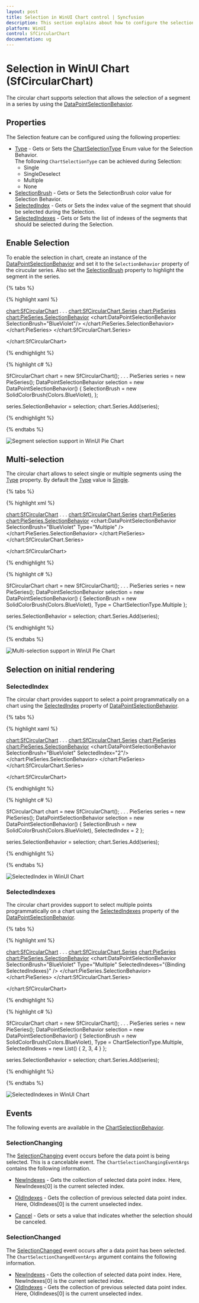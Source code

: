 ```yaml
---
layout: post
title: Selection in WinUI Chart control | Syncfusion
description: This section explains about how to configure the selection support and its features applying in WinUI Chart (SfCircularChart).
platform: WinUI
control: SfCircularChart
documentation: ug
---
```


# Selection in WinUI Chart (SfCircularChart)

The circular chart supports selection that allows the selection of a segment in a series by using the [DataPointSelectionBehavior](https://help.syncfusion.com/cr/winui/Syncfusion.UI.Xaml.Charts.DataPointSelectionBehavior.html). 

## Properties

The Selection feature can be configured using the following properties:

* [Type](https://help.syncfusion.com/cr/winui/Syncfusion.UI.Xaml.Charts.ChartSelectionBehavior.html#Syncfusion_UI_Xaml_Charts_ChartSelectionBehavior_Type) - Gets or Sets the [ChartSelectionType]() Enum value for the Selection Behavior.     
The following `ChartSelectionType` can be achieved during Selection:
    * Single
    * SingleDeselect
    * Multiple
    * None
* [SelectionBrush](https://help.syncfusion.com/cr/winui/Syncfusion.UI.Xaml.Charts.ChartSelectionBehavior.html#Syncfusion_UI_Xaml_Charts_ChartSelectionBehavior_SelectionBrush) - Gets or Sets  the SelectionBrush color value for Selection Behavior.
* [SelectedIndex](https://help.syncfusion.com/cr/winui/Syncfusion.UI.Xaml.Charts.ChartSelectionBehavior.html#Syncfusion_UI_Xaml_Charts_ChartSelectionBehavior_SelectedIndex) - Gets or Sets  the index value of the segment that should be selected during the Selection.
* [SelectedIndexes](https://help.syncfusion.com/cr/winui/Syncfusion.UI.Xaml.Charts.ChartSelectionBehavior.html#Syncfusion_UI_Xaml_Charts_ChartSelectionBehavior_SelectedIndexes) - Gets or Sets  the list of indexes of the segments that should be selected during the Selection.

## Enable Selection

To enable the selection in chart, create an instance of the [DataPointSelectionBehavior](https://help.syncfusion.com/cr/winui/Syncfusion.UI.Xaml.Charts.DataPointSelectionBehavior.html) and set it to the `SelectionBehavior` property of the cirucular series. Also set the [SelectionBrush](https://help.syncfusion.com/cr/winui/Syncfusion.UI.Xaml.Charts.ChartSelectionBehavior.html#Syncfusion_UI_Xaml_Charts_ChartSelectionBehavior_SelectionBrush) property to highlight the segment in the series.

{% tabs %}

{% highlight xaml %}

<chart:SfCircularChart>
. . .
    <chart:SfCircularChart.Series>
        <chart:PieSeries>
            <chart:PieSeries.SelectionBehavior>
                <chart:DataPointSelectionBehavior SelectionBrush="BlueViolet"/>
            </chart:PieSeries.SelectionBehavior>
        </chart:PieSeries>
    </chart:SfCircularChart.Series>
    
</chart:SfCircularChart>

{% endhighlight %}

{% highlight c# %}

SfCircularChart chart = new SfCircularChart();
. . .
PieSeries series = new PieSeries();
DataPointSelectionBehavior selection = new DataPointSelectionBehavior()
{
    SelectionBrush = new SolidColorBrush(Colors.BlueViolet),
};

series.SelectionBehavior = selection;
chart.Series.Add(series);

{% endhighlight %}

{% endtabs %}

![Segment selection support in WinUI Pie Chart](Selection_Images/WinUI_pie_chart_selection.png)

## Multi-selection

The circular chart allows to select single or multiple segments using the [Type](https://help.syncfusion.com/cr/winui/Syncfusion.UI.Xaml.Charts.ChartSelectionBehavior.html#Syncfusion_UI_Xaml_Charts_ChartSelectionBehavior_Type) property. By default the [Type](https://help.syncfusion.com/cr/winui/Syncfusion.UI.Xaml.Charts.ChartSelectionBehavior.html#Syncfusion_UI_Xaml_Charts_ChartSelectionBehavior_Type) value is [Single]().

{% tabs %}

{% highlight xml %}

<chart:SfCircularChart>
. . .
    <chart:SfCircularChart.Series>
        <chart:PieSeries>
            <chart:PieSeries.SelectionBehavior>
                <chart:DataPointSelectionBehavior SelectionBrush="BlueViolet" Type="Multiple" />
            </chart:PieSeries.SelectionBehavior>
        </chart:PieSeries>
    </chart:SfCircularChart.Series>

</chart:SfCircularChart>

{% endhighlight %}

{% highlight c# %}

SfCircularChart chart = new SfCircularChart();
. . .
PieSeries series = new PieSeries();
DataPointSelectionBehavior selection = new DataPointSelectionBehavior()
{
    SelectionBrush = new SolidColorBrush(Colors.BlueViolet),
    Type = ChartSelectionType.Multiple
};

series.SelectionBehavior = selection;
chart.Series.Add(series);

{% endhighlight %}

{% endtabs %}

![Multi-selection support in WinUI Pie Chart](Selection_Images/WinUI_pie_chart_multiple_selection.png)

## Selection on initial rendering

### SelectedIndex

The circular chart provides support to select a point programmatically on a chart using the [SelectedIndex](https://help.syncfusion.com/cr/winui/Syncfusion.UI.Xaml.Charts.ChartSelectionBehavior.html#Syncfusion_UI_Xaml_Charts_ChartSelectionBehavior_SelectedIndex) property of [DataPointSelectionBehavior](https://help.syncfusion.com/cr/winui/Syncfusion.UI.Xaml.Charts.DataPointSelectionBehavior.html).

{% tabs %}

{% highlight xaml %}

<chart:SfCircularChart>
. . .
    <chart:SfCircularChart.Series>
        <chart:PieSeries>
            <chart:PieSeries.SelectionBehavior>
                <chart:DataPointSelectionBehavior SelectionBrush="BlueViolet" 
                SelectedIndex="2"/>
            </chart:PieSeries.SelectionBehavior>
        </chart:PieSeries>
    </chart:SfCircularChart.Series>
    
</chart:SfCircularChart>

{% endhighlight %}

{% highlight c# %}

SfCircularChart chart = new SfCircularChart();
. . .
PieSeries series = new PieSeries();
DataPointSelectionBehavior selection = new DataPointSelectionBehavior()
{
    SelectionBrush = new SolidColorBrush(Colors.BlueViolet),
    SelectedIndex = 2
};

series.SelectionBehavior = selection;
chart.Series.Add(series);

{% endhighlight %}

{% endtabs %}

![SelectedIndex in WinUI Chart](Selection_images/WinUI_chart_selected_index.png)

### SelectedIndexes

The circular chart provides support to select multiple points programmatically on a chart using the [SelectedIndexes](https://help.syncfusion.com/cr/winui/Syncfusion.UI.Xaml.Charts.ChartSelectionBehavior.html#Syncfusion_UI_Xaml_Charts_ChartSelectionBehavior_SelectedIndexes) property of the [DataPointSelectionBehavior](https://help.syncfusion.com/cr/winui/Syncfusion.UI.Xaml.Charts.DataPointSelectionBehavior.html).

{% tabs %}

{% highlight xml %}

<chart:SfCircularChart>
. . .
    <chart:SfCircularChart.Series>
        <chart:PieSeries>
            <chart:PieSeries.SelectionBehavior>
                <chart:DataPointSelectionBehavior SelectionBrush="BlueViolet" Type="Multiple" 
                SelectedIndexes="{Binding SelectedIndexes}" />
            </chart:PieSeries.SelectionBehavior>
        </chart:PieSeries>
    </chart:SfCircularChart.Series>

</chart:SfCircularChart>

{% endhighlight %}

{% highlight c# %}

SfCircularChart chart = new SfCircularChart();
. . .
PieSeries series = new PieSeries();
DataPointSelectionBehavior selection = new DataPointSelectionBehavior()
{
    SelectionBrush = new SolidColorBrush(Colors.BlueViolet),
    Type = ChartSelectionType.Multiple,
    SelectedIndexes = new List<int>() { 2, 3, 4 }
};

series.SelectionBehavior = selection;
chart.Series.Add(series);

{% endhighlight %}

{% endtabs %}

![SelectedIndexes in WinUI Chart](Selection_images/WinUI_chart_selected_indexes.png)

## Events

The following events are available in the [ChartSelectionBehavior](https://help.syncfusion.com/cr/winui/Syncfusion.UI.Xaml.Charts.ChartSelectionBehavior.html).

### SelectionChanging

The [SelectionChanging](https://help.syncfusion.com/cr/winui/Syncfusion.UI.Xaml.Charts.ChartBase.html#Syncfusion_UI_Xaml_Charts_ChartBase_SelectionChanging) event occurs before the data point is being selected. This is a cancelable event. The `ChartSelectionChangingEventArgs` contains the following information.

* [NewIndexes]() - Gets the collection of selected data point index. Here, NewIndexes[0] is the current selected index.
* [OldIndexes]() - Gets the collection of previous selected data point index. Here, OldIndexes[0] is the current unselected index.

* [Cancel](https://docs.microsoft.com/en-us/dotnet/api/system.componentmodel.canceleventargs.cancel?view=net-6.0) - Gets or sets a value that indicates whether the selection should be canceled.

### SelectionChanged

The [SelectionChanged](https://help.syncfusion.com/cr/winui/Syncfusion.UI.Xaml.Charts.ChartBase.html#Syncfusion_UI_Xaml_Charts_ChartBase_SelectionChanged) event occurs after a data point has been selected. The `ChartSelectionChangedEventArgs` argument contains the following information.

* [NewIndexes]() - Gets the collection of selected data point index. Here, NewIndexes[0] is the current selected index.
* [OldIndexes]() - Gets the collection of previous selected data point index. Here, OldIndexes[0] is the current unselected index.
